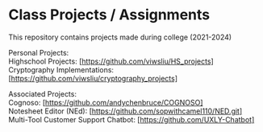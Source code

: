 # Class Projects / Assignments
This repository contains projects made during college (2021-2024) <br>

Personal Projects: <br>
Highschool Projects: [https://github.com/viwsliu/HS_projects] <br>
Cryptography Implementations: [https://github.com/viwsliu/cryptography_projects] <br>

Associated Projects:<br>
Cognoso: [https://github.com/andychenbruce/COGNOSO] <br>
Notesheet Editor (NEd): [https://github.com/sopwithcamel110/NED.git] <br>
Multi-Tool Customer Support Chatbot: [https://github.com/UXLY-Chatbot] <br>
